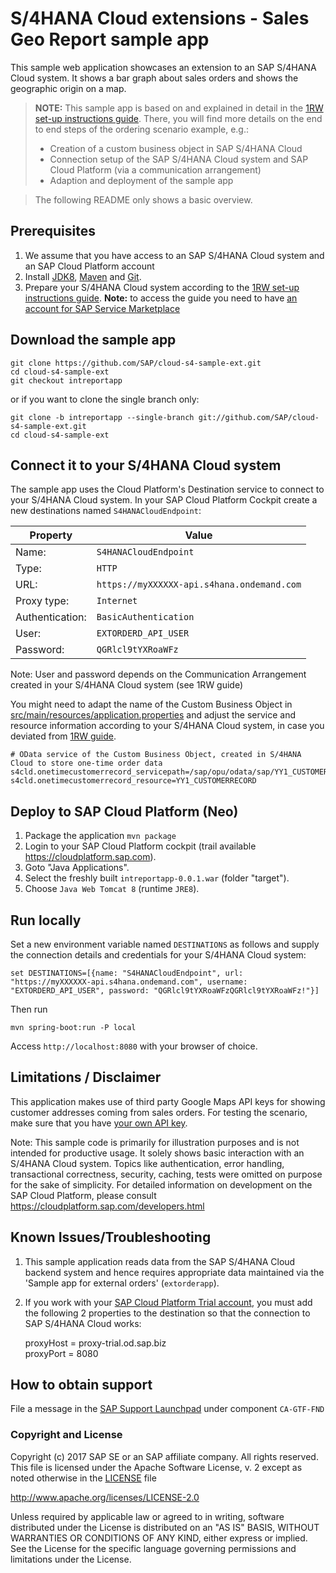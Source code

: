 # S/4HANA Cloud extensions - Sales Geo Report sample app
This sample web application showcases an extension to an SAP S/4HANA Cloud system. It shows a bar graph about sales orders and shows the geographic origin on a map.

> **NOTE:** This sample app is based on and explained in detail in the [1RW set-up instructions guide](https://rapid.sap.com/bp/#/browse/scopeitems/1RW). There, you will find more details on the end to end steps of the ordering scenario example, e.g.:
> * Creation of a custom business object in SAP S/4HANA Cloud
> * Connection setup of the SAP S/4HANA Cloud system and SAP Cloud Platform (via a communication arrangement)
> * Adaption and deployment of the sample app

> The following README only shows a basic overview.


Prerequisites
-------------
1. We assume that you have access to an SAP S/4HANA Cloud system and an SAP Cloud Platform account
2. Install [JDK8](http://www.oracle.com/technetwork/java/javase/downloads/index.html), [Maven](http://maven.apache.org/download.cgi) and [Git](https://git-scm.com/downloads).
3. Prepare your S/4HANA Cloud system according to the [1RW set-up instructions guide](https://rapid.sap.com/bp/#/browse/scopeitems/1RW).
**Note:** to access the guide you need to have [an account for SAP Service Marketplace](https://websmp103.sap-ag.de/~sapidp/012002523100007691892016E/)


Download the sample app
------------------

```
git clone https://github.com/SAP/cloud-s4-sample-ext.git
cd cloud-s4-sample-ext
git checkout intreportapp
```
or if you want to clone the single branch only: 
```
git clone -b intreportapp --single-branch git://github.com/SAP/cloud-s4-sample-ext.git
cd cloud-s4-sample-ext
```


Connect it to your S/4HANA Cloud system
---------------------------------------

The sample app uses the Cloud Platform's Destination service to connect to your S/4HANA Cloud system. In your SAP Cloud Platform Cockpit create a  new destinations named `S4HANACloudEndpoint`:

Property		 | Value
-----------------|----------------------------------------------
Name:			 | `S4HANACloudEndpoint`
Type:			 | `HTTP`
URL:			 | `https://myXXXXXX-api.s4hana.ondemand.com`
Proxy type:		 | `Internet`
Authentication:	 | `BasicAuthentication`
User:			 | `EXTORDERD_API_USER`
Password:		 | `QGRlcl9tYXRoaWFz`

Note: User and password depends on the Communication Arrangement created in your S/4HANA Cloud system (see 1RW guide)

You might need to adapt the name of the Custom Business Object in [src/main/resources/application.properties](src/main/resources/application.properties) and adjust the service and resource information according to your S/4HANA Cloud system, in case you deviated from [1RW guide](https://rapid.sap.com/bp/#/browse/scopeitems/1RW).

```
# OData service of the Custom Business Object, created in S/4HANA Cloud to store one-time order data
s4cld.onetimecustomerrecord_servicepath=/sap/opu/odata/sap/YY1_CUSTOMERRECORD_CDS
s4cld.onetimecustomerrecord_resource=YY1_CUSTOMERRECORD
```


Deploy to SAP Cloud Platform (Neo)
----------------------------------
1. Package the application
   `mvn package`
2. Login to your SAP Cloud Platform cockpit (trail available https://cloudplatform.sap.com).
3. Goto "Java Applications".
4. Select the freshly built `intreportapp-0.0.1.war` (folder "target").
5. Choose `Java Web Tomcat 8` (runtime `JRE8`).


Run locally
--------
Set a new environment variable named `DESTINATIONS` as follows and supply the connection details and credentials for your S/4HANA Cloud system:
```
set DESTINATIONS=[{name: "S4HANACloudEndpoint", url: "https://myXXXXXX-api.s4hana.ondemand.com", username: "EXTORDERD_API_USER", password: "QGRlcl9tYXRoaWFzQGRlcl9tYXRoaWFz!"}]
```

Then run
```
mvn spring-boot:run -P local
```
Access `http://localhost:8080` with your browser of choice.


Limitations / Disclaimer
------------------------
This application makes use of third party Google Maps API keys for showing customer addresses coming from sales orders. For testing the scenario, make sure that you have [your own API key](https://developers.google.com/maps/documentation/javascript/get-api-key).

Note: This sample code is primarily for illustration purposes and is not intended for productive usage. It solely shows basic interaction with an S/4HANA Cloud system. Topics like authentication, error handling, transactional correctness, security, caching, tests were omitted on purpose for the sake of simplicity. For detailed information on development on the SAP Cloud Platform, please consult https://cloudplatform.sap.com/developers.html


Known Issues/Troubleshooting
------------
1. This sample application reads data from the SAP S/4HANA Cloud backend system and hence requires appropriate data maintained via the 'Sample app for external orders' (`extorderapp`).

2. If you work with your [SAP Cloud Platform Trial account](https://account.hanatrial.ondemand.com/), you must add the following 2 properties to the destination so that the connection to SAP S/4HANA Cloud works:  

      proxyHost =	proxy-trial.od.sap.biz  
      proxyPort =	8080


How to obtain support
---------------------
File a message in the [SAP Support Launchpad](https://launchpad.support.sap.com/#/incident/create) under component `CA-GTF-FND`


### Copyright and License

Copyright (c) 2017 SAP SE or an SAP affiliate company. All rights reserved.
This file is licensed under the Apache Software License, v. 2 except as noted otherwise in the [LICENSE](LICENSE) file

http://www.apache.org/licenses/LICENSE-2.0

Unless required by applicable law or agreed to in writing, software distributed under the License is distributed on an "AS IS" BASIS, WITHOUT WARRANTIES OR CONDITIONS OF ANY KIND, either express or implied. See the License for the specific language governing permissions and limitations under the License.
